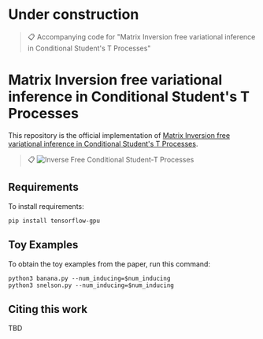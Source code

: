 
# Under construction

>📋  Accompanying code for "Matrix Inversion free variational inference in Conditional Student's T Processes"

# Matrix Inversion free variational inference in Conditional Student's T Processes

This repository is the official implementation of [Matrix Inversion free variational inference in Conditional Student's T Processes](https://openreview.net/pdf?id=jLLR71k9Hsi). 

>📋  ![Inverse Free Conditional Student-T Processes](inverse_free_student_t_processes.png)

## Requirements

To install requirements:

```setup
pip install tensorflow-gpu
```

## Toy Examples

To obtain the toy examples from the paper, run this command:

```train
python3 banana.py --num_inducing=$num_inducing
python3 snelson.py --num_inducing=$num_inducing
```


## Citing this work

TBD








